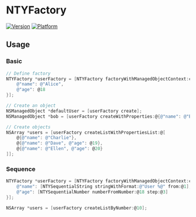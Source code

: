 # NTYFactory

[![Version](http://cocoapod-badges.herokuapp.com/v/NTYFactory/badge.png)](http://cocoadocs.org/docsets/NTYFactory)
[![Platform](http://cocoapod-badges.herokuapp.com/p/NTYFactory/badge.png)](http://cocoadocs.org/docsets/NTYFactory)

## Usage

### Basic

```objective-c
// Define factory
NTYFactory *userFactory = [NTYFactory factoryWithManagedObjectContext:context entityName:@"User" defaultProperties:@{
    @"name": @"Alice",
    @"age": @18
}];

// Create an object
NSManagedObject *defaultUser = [userFactory create];
NSManagedObject *bob = [userFactory createWithProperties:@{@"name": @"Bob", @"age": @19}];

// Create objects
NSArray *users = [userFactory createListWithPropertiesList:@[
    @{@"name": @"Charlie"},
    @{@"name": @"Dave", @"age": @19},
    @{@"name": @"Ellen", @"age": @20}
]];
```

### Sequence

```objective-c
NTYFactory *userFactory = [NTYFactory factoryWithManagedObjectContext:context entityName:@"User" defaultProperties:@{
    @"name": [NTYSequentialString stringWithFormat:@"User %@" from:@1],
    @"age": [NTYSequentialNumber numberFromNumber:@18 step:@3]
}];

NSArray *users = [userFactory createListByNumber:@10];
```